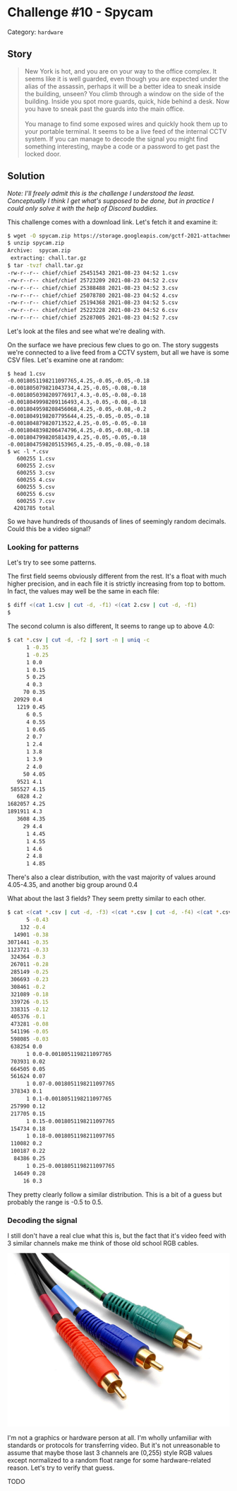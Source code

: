 # Challenge #10 - Spycam

Category: `hardware`

## Story

>New York is hot, and you are on your way to the office complex. It seems like it is well guarded, even though you are expected under the alias of the assassin, perhaps it will be a better idea to sneak inside the building, unseen? You climb through a window on the side of the building. Inside you spot more guards, quick, hide behind a desk. Now you have to sneak past the guards into the main office.<br/><br/>
>You manage to find some exposed wires and quickly hook them up to your portable terminal. It seems to be a live feed of the internal CCTV system. If you can manage to decode the signal you might find something interesting, maybe a code or a password to get past the locked door.

## Solution

*Note: I'll freely admit this is the challenge I understood the least. Conceptually I think I get what's supposed to be done, but in practice I could only solve it with the help of Discord buddies.*

This challenge comes with a download link. Let's fetch it and examine it:

```sh
$ wget -O spycam.zip https://storage.googleapis.com/gctf-2021-attachments-project/c153d94221901baaba0eea8fbf6239be785741f5dd61aad22ba05cd862578b1b8cf04e7ebb9251f5a118f75ea567ae51cd37029c967f7dbff40c6453d38974dc
$ unzip spycam.zip
Archive:  spycam.zip
 extracting: chall.tar.gz
$ tar -tvzf chall.tar.gz
-rw-r--r-- chief/chief 25451543 2021-08-23 04:52 1.csv
-rw-r--r-- chief/chief 25723209 2021-08-23 04:52 2.csv
-rw-r--r-- chief/chief 25388488 2021-08-23 04:52 3.csv
-rw-r--r-- chief/chief 25078780 2021-08-23 04:52 4.csv
-rw-r--r-- chief/chief 25194368 2021-08-23 04:52 5.csv
-rw-r--r-- chief/chief 25223228 2021-08-23 04:52 6.csv
-rw-r--r-- chief/chief 25287005 2021-08-23 04:52 7.csv
```

Let's look at the files and see what we're dealing with.

On the surface we have precious few clues to go on. The story suggests we're connected to a live feed from a CCTV system, but all we have is some CSV files. Let's examine one at random:

```
$ head 1.csv
-0.0018051198211097765,4.25,-0.05,-0.05,-0.18
-0.001805079821043734,4.25,-0.05,-0.08,-0.18
-0.0018050398209776917,4.3,-0.05,-0.08,-0.18
-0.0018049998209116493,4.3,-0.05,-0.08,-0.18
-0.0018049598208456068,4.25,-0.05,-0.08,-0.2
-0.0018049198207795644,4.25,-0.05,-0.05,-0.18
-0.001804879820713522,4.25,-0.05,-0.05,-0.18
-0.0018048398206474796,4.25,-0.05,-0.08,-0.18
-0.001804799820581439,4.25,-0.05,-0.05,-0.18
-0.0018047598205153965,4.25,-0.05,-0.08,-0.18
$ wc -l *.csv
   600255 1.csv
   600255 2.csv
   600255 3.csv
   600255 4.csv
   600255 5.csv
   600255 6.csv
   600255 7.csv
  4201785 total
```

So we have hundreds of thousands of lines of seemingly random decimals. Could this be a video signal?

### Looking for patterns

Let's try to see some patterns.

The first field seems obviously different from the rest. It's a float with much higher precision, and in each file it is strictly increasing from top to bottom. In fact, the values may well be the same in each file:

```sh
$ diff <(cat 1.csv | cut -d, -f1) <(cat 2.csv | cut -d, -f1)
$
```

The second column is also different, It seems to range up to above 4.0:

```sh
$ cat *.csv | cut -d, -f2 | sort -n | uniq -c
      1 -0.35
      1 -0.25
      1 0.0
      1 0.15
      5 0.25
      4 0.3
     70 0.35
  20929 0.4
   1219 0.45
      6 0.5
      4 0.55
      1 0.65
      2 0.7
      1 2.4
      1 3.8
      1 3.9
      2 4.0
     50 4.05
   9521 4.1
 585527 4.15
   6828 4.2
1682057 4.25
1891911 4.3
   3608 4.35
     29 4.4
      1 4.45
      1 4.55
      1 4.6
      2 4.8
      1 4.85
```

There's also a clear distribution, with the vast majority of values around 4.05-4.35, and another big group around 0.4

What about the last 3 fields? They seem pretty similar to each other.

```sh
$ cat <(cat *.csv | cut -d, -f3) <(cat *.csv | cut -d, -f4) <(cat *.csv | cut -d, -f5) | sort -n | uniq -c
      5 -0.43
    132 -0.4
  14901 -0.38
3071441 -0.35
1123721 -0.33
 324364 -0.3
 267011 -0.28
 285149 -0.25
 306693 -0.23
 308461 -0.2
 321089 -0.18
 339726 -0.15
 338315 -0.12
 405376 -0.1
 473281 -0.08
 541196 -0.05
 598085 -0.03
 638254 0.0
      1 0.0-0.0018051198211097765
 703931 0.02
 664505 0.05
 561624 0.07
      1 0.07-0.0018051198211097765
 378343 0.1
      1 0.1-0.0018051198211097765
 257990 0.12
 217705 0.15
      1 0.15-0.0018051198211097765
 154734 0.18
      1 0.18-0.0018051198211097765
 110082 0.2
 100187 0.22
  84386 0.25
      1 0.25-0.0018051198211097765
  14649 0.28
     16 0.3
```

They pretty clearly follow a similar distribution. This is a bit of a guess but probably the range is -0.5 to 0.5.

### Decoding the signal

I still don't have a real clue what this is, but the fact that it's video feed with 3 similar channels make me think of those old school RGB cables.

![Old schoool RGB cables](rgb_cables.jpg)

I'm not a graphics or hardware person at all. I'm wholly unfamiliar with standards or protocols for transferring video. But it's not unreasonable to assume that maybe those last 3 channels are (0,255) style RGB values except normalized to a random float range for some hardware-related reason. Let's try to verify that guess.

TODO















